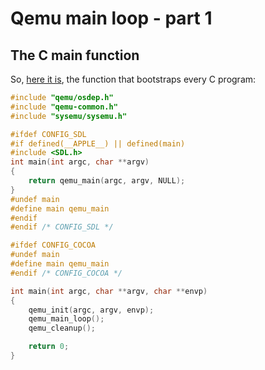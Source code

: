 Qemu main loop - part 1
================================================================================

The C main function
--------------------------------------------------------------------------------

So, [here it is](https://github.com/qemu/qemu/blob/17e1e49814096a3daaa8e5a73acd56a0f30bdc18/softmmu/main.c), the function that bootstraps every C program:

```C
#include "qemu/osdep.h"
#include "qemu-common.h"
#include "sysemu/sysemu.h"

#ifdef CONFIG_SDL
#if defined(__APPLE__) || defined(main)
#include <SDL.h>
int main(int argc, char **argv)
{
    return qemu_main(argc, argv, NULL);
}
#undef main
#define main qemu_main
#endif
#endif /* CONFIG_SDL */

#ifdef CONFIG_COCOA
#undef main
#define main qemu_main
#endif /* CONFIG_COCOA */

int main(int argc, char **argv, char **envp)
{
    qemu_init(argc, argv, envp);
    qemu_main_loop();
    qemu_cleanup();

    return 0;
}
```
